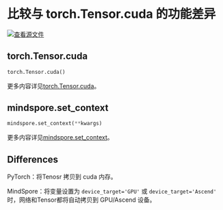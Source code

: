 # 比较与 torch.Tensor.cuda 的功能差异

[![查看源文件](https://mindspore-website.obs.cn-north-4.myhuaweicloud.com/website-images/r1.11/resource/_static/logo_source.png)](https://gitee.com/mindspore/docs/blob/r1.11/docs/mindspore/source_zh_cn/note/api_mapping/pytorch_diff/cuda.md)

## torch.Tensor.cuda

```python
torch.Tensor.cuda()
```

更多内容详见[torch.Tensor.cuda](https://pytorch.org/docs/1.5.0/tensors.html#torch.Tensor.cuda)。

## mindspore.set_context

```python
mindspore.set_context(**kwargs)
```

更多内容详见[mindspore.set_context](https://mindspore.cn/docs/zh-CN/r1.11/api_python/mindspore/mindspore.set_context.html#mindspore.set_context)。

## Differences

PyTorch：将Tenosr 拷贝到 cuda 内存。

MindSpore：将变量设置为 `device_target='GPU'` 或 `device_target='Ascend'` 时，网络和Tensor都将自动拷贝到 GPU/Ascend 设备。
